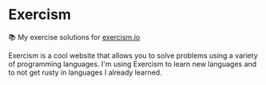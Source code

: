 # Exercism
📚 My exercise solutions for [exercism.io](exercism.io)

Exercism is a cool website that allows you to solve problems using a variety of programming languages.
I'm using Exercism to learn new languages and to not get rusty in languages I already learned.
